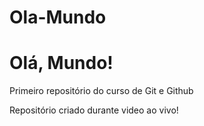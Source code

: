 # Ola-Mundo
# Olá, Mundo!
Primeiro repositório do curso de Git e Github

Repositório criado durante video ao vivo!

 
